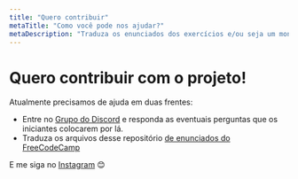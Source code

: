 ```yaml
---
title: "Quero contribuir"
metaTitle: "Como você pode nos ajudar?"
metaDescription: "Traduza os enunciados dos exercícios e/ou seja um monitor dos iniciantes"
---
```


# Quero contribuir com o projeto!

Atualmente precisamos de ajuda em duas frentes:

- Entre no [Grupo do Discord](https://bit.ly/discord-reativa) e responda as eventuais perguntas que os iniciantes colocarem por lá.
- Traduza os arquivos desse repositório [de enunciados do FreeCodeCamp](https://github.com/reativa/traducao-freecodecamp)

E me siga no [Instagram](http://bit.ly/reativa-insta) 😊
